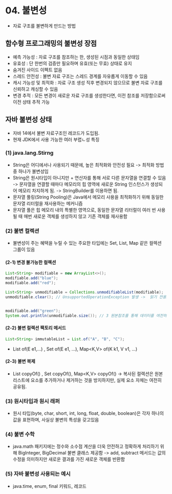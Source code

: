 # 04. 불변성
- 자료 구조를 불변하게 만드는 방법 

## 함수형 프로그래밍의 불변성 장점 
- 예측 가능성 : 자료 구조를 참조하는 한, 생성된 시점과 동일한 상태임 
- 유효성 : 단 한번의 검증만 필요하며 유효(또는 무효) 상태로 유지
- 숨겨진 사이드 이펙트 없음
- 스레드 안전성 : 불변 자료 구조는 스레드 경계를 자유롭게 이동할 수 있음
- 캐시 가능성 및 최적화 : 자료 구조 생성 직후 변경되지 않으므로 불변 자료 구조를 신뢰하고 캐싱할 수 있음 
- 변경 추적 : 모든 변경이 새로운 자료 구조를 생성한다면, 이전 참조를 저장함으로써 이전 상태 추적 가능

## 자바 불변성 상태 
- 자바 14에서 불변 자료구조인 레코드가 도입됨.
- 현재 JDK에서 사용 가능한 여러 부렵ㄴ성 특징

### (1) java.lang.Stirng 
- String은 어디에서나 사용되기 때문에, 높은 최적화와 안전성 필요 -> 최적화 방법 중 하나가 불변성임
- String은 원시타입이 아니지만 + 연산자를 통해 서로 다른 문자열을 연결할 수 있음 -> 문자열을 연결할 때마다 메모리의 힙 영역에 새로운 String 인스턴스가 생성되어 메모리 차지하게 됨. -> StringBuilder를 이용하면 됨. 
- 문자열 풀링(String Pooling)은 Java에서 메모리 사용을 최적화하기 위해 동일한 문자열 리터럴을 재사용하는 메커니즘
- 문자열 풀은 힙 메모리 내의 특별한 영역으로, 동일한 문자열 리터럴이 여러 번 사용될 때 매번 새로운 객체를 생성하지 않고 기존 객체를 재사용함

### (2) 불변 컬렉션
- 불변성이 주는 혜택을 누릴 수 있는 주요한 타입에는 Set, List, Map 같은 컬렉션 그룹이 있음

#### (2-1) 변경 불가능한 컬렉션
```java
List<String> modifiable = new ArrayList<>();
modifiable.add("blue");
modifiable.add("red");

List<String> unmodifiable = Collections.unmodifiableList(modifiable);
unmodifiable.clear(); // UnsupportedOperationException 발생 ->  읽기 전용으로 만들어졌으며, 요소를 추가, 삭제 또는 수정하려고 할 때 UnsupportedOperationException 발생됨.


modifiable.add("green");
System.out.println(unmodifiable.size()); // 3 원본참조를 통해 데이터를 여전히 수정할 수 있음. 
```

#### (2-2) 불변 컬렉션 팩토리 메서드
```java
List<String> immutableList = List.of("A", "B", "C");
```
- List<E> of(E e1,...) , Set<E> of(E e1, ...), Map<K,V> of(K k1, V v1, ...)
#### (2-3) 불변 복제 
- List<E> copyOf() , Set<E> copyOf(), Map<K,V> copyOf() -> 복사된 컬렉션은 원본 리스트에 요소를 추가하거나 제거하는 것을 방지하지만, 실제 요소 자체는 여전히 공유됨.
  
### (3) 원시타입과 원시 래퍼 
- 원시 타입(byte, char, short, int, long, float, double, boolean)은 각자 하나의 값을 표현하며, 사실상 불변의 특성을 갖고있음
### (4) 불변 수학
- java.math 패키지에는 정수와 소수점 계산을 더욱 안전하고 정확하게 처리하기 위해 BigInteger, BigDecimal 불변 클래스 제공함 -> add, subtract 메서드는 값의 수정을 의미하지만 새로운 결과를 가진 새로운 객체를 반환함


### (5) 자바 불변성 사용되는 예시
- java.time, enum, final 키워드, 레코드 
